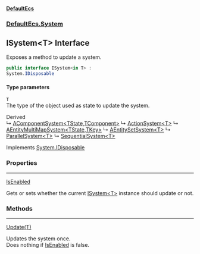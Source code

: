 #### [DefaultEcs](index.md 'index')
### [DefaultEcs.System](index.md#DefaultEcs_System 'DefaultEcs.System')
## ISystem&lt;T&gt; Interface
Exposes a method to update a system.  
```csharp
public interface ISystem<in T> :
System.IDisposable
```
#### Type parameters
<a name='DefaultEcs_System_ISystem_T__T'></a>
`T`  
The type of the object used as state to update the system.
  

Derived  
&#8627; [AComponentSystem&lt;TState,TComponent&gt;](AComponentSystem_TState_TComponent_.md 'DefaultEcs.System.AComponentSystem&lt;TState,TComponent&gt;')
&#8627; [ActionSystem&lt;T&gt;](ActionSystem_T_.md 'DefaultEcs.System.ActionSystem&lt;T&gt;')
&#8627; [AEntityMultiMapSystem&lt;TState,TKey&gt;](AEntityMultiMapSystem_TState_TKey_.md 'DefaultEcs.System.AEntityMultiMapSystem&lt;TState,TKey&gt;')
&#8627; [AEntitySetSystem&lt;T&gt;](AEntitySetSystem_T_.md 'DefaultEcs.System.AEntitySetSystem&lt;T&gt;')
&#8627; [ParallelSystem&lt;T&gt;](ParallelSystem_T_.md 'DefaultEcs.System.ParallelSystem&lt;T&gt;')
&#8627; [SequentialSystem&lt;T&gt;](SequentialSystem_T_.md 'DefaultEcs.System.SequentialSystem&lt;T&gt;')  

Implements [System.IDisposable](https://docs.microsoft.com/en-us/dotnet/api/System.IDisposable 'System.IDisposable')  
### Properties

***
[IsEnabled](ISystem_T__IsEnabled.md 'DefaultEcs.System.ISystem&lt;T&gt;.IsEnabled')

Gets or sets whether the current [ISystem&lt;T&gt;](ISystem_T_.md 'DefaultEcs.System.ISystem&lt;T&gt;') instance should update or not.  
### Methods

***
[Update(T)](ISystem_T__Update(T).md 'DefaultEcs.System.ISystem&lt;T&gt;.Update(T)')

Updates the system once.  
Does nothing if [IsEnabled](ISystem_T__IsEnabled.md 'DefaultEcs.System.ISystem&lt;T&gt;.IsEnabled') is false.  
